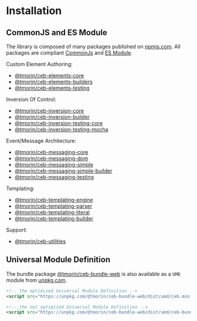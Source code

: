 # Installation

## CommonJS and ES Module

The library is composed of many packages published on [npmjs.com].
All packages are compliant [CommonJs](https://flaviocopes.com/commonjs) and [ES Module](https://flaviocopes.com/es-modules).

Custom Element Authoring:
- [@tmorin/ceb-elements-core](https://www.npmjs.com/package/@tmorin/ceb-elements-core)
- [@tmorin/ceb-elements-builders](https://www.npmjs.com/package/@tmorin/ceb-elements-builders)
- [@tmorin/ceb-elements-testing](https://www.npmjs.com/package/@tmorin/ceb-elements-testing)

Inversion Of Control:
- [@tmorin/ceb-inversion-core](https://www.npmjs.com/package/@tmorin/ceb-inversion-core)
- [@tmorin/ceb-inversion-builder](https://www.npmjs.com/package/@tmorin/ceb-inversion-builder)
- [@tmorin/ceb-inversion-testing-core](https://www.npmjs.com/package/@tmorin/ceb-inversion-testing-core)
- [@tmorin/ceb-inversion-testing-mocha](https://www.npmjs.com/package/@tmorin/ceb-inversion-testing-mocha)

Event/Message Architecture:
- [@tmorin/ceb-messaging-core](https://www.npmjs.com/package/@tmorin/ceb-messaging-core)
- [@tmorin/ceb-messaging-dom](https://www.npmjs.com/package/@tmorin/ceb-messaging-dom)
- [@tmorin/ceb-messaging-simple](https://www.npmjs.com/package/@tmorin/ceb-messaging-simple)
- [@tmorin/ceb-messaging-simple-builder](https://www.npmjs.com/package/@tmorin/ceb-messaging-simple-builder)
- [@tmorin/ceb-messaging-testing](https://www.npmjs.com/package/@tmorin/ceb-messaging-testing)

Templating:
- [@tmorin/ceb-templating-engine](https://www.npmjs.com/package/@tmorin/ceb-templating-engine)
- [@tmorin/ceb-templating-parser](https://www.npmjs.com/package/@tmorin/ceb-templating-parser)
- [@tmorin/ceb-templating-literal](https://www.npmjs.com/package/@tmorin/ceb-templating-literal)
- [@tmorin/ceb-templating-builder](https://www.npmjs.com/package/@tmorin/ceb-templating-builder)

Support:
- [@tmorin/ceb-utilities](https://www.npmjs.com/package/@tmorin/ceb-utilities)

## Universal Module Definition

The bundle package [@tmorin/ceb-bundle-web](https://www.npmjs.com/package/@tmorin/ceb-bundle-web) is also available as a `UMD` module from [unpkg.com].

```html
<!-- the optimized Universal Module Definition -->
<script src="https://unpkg.com/@tmorin/ceb-bundle-web/dist/umd/ceb.min.js"></script>
```

```html
<!-- the not optimized Universal Module Definition -->
<script src="https://unpkg.com/@tmorin/ceb-bundle-web/dist/umd/ceb-bundle-web.js"></script>
```

[unpkg.com]: https://unpkg.com
[npmjs.com]: https://www.npmjs.com
